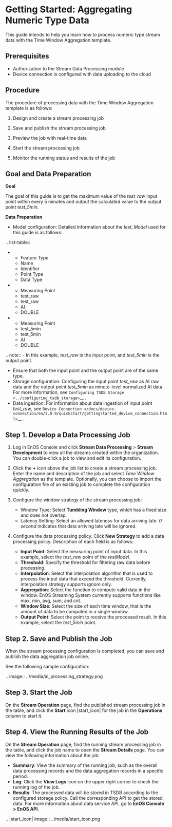 # Getting Started: Aggregating Numeric Type Data

This guide intends to help you learn how to process numeric type stream data with the Time Window Aggregation template.

## Prerequisites

- Authorization to the Stream Data Processing module
- Device connection is configured with data uploading to the cloud

## Procedure

The procedure of processing data with the Time Window Aggregation template is as follows:

1. Design and create a stream processing job

2. Save and publish the stream processing job

3. Preview the job with real-time data

4. Start the stream processing job

5. Monitor the running status and results of the job

## Goal and Data Preparation

**Goal**

The goal of this guide is to get the maximum value of the *test_raw* input point within every 5 minutes and output the calculated value to the output point *test_5min*.

**Data Preparation**

- Model configuration: Detailed information about the *test_Model* used for this guide is as follows:

.. list-table::

   * - Feature Type
     - Name
     - Identifier
     - Point Type
     - Data Type
   * - Measuring Point
     - test_raw
     - test_raw
     - AI
     - DOUBLE
   * - Measuring Point
     - test_5min
     - test_5min
     - AI
     - DOUBLE


.. note:: - In this example, *test_raw* is the input point, and *test_5min* is the output point.
   - Ensure that both the input point and the output point are of the same type.
   - Storage configuration: Configuring the input point *test_raw* as AI raw data and the output point *test_5min* as minute-level normalized AI data. For more information, see `Configuring TSDB Storage <../configuring_tsdb_storage>`__ .  
   - Data ingestion: For information about data ingestion of input point *test_raw*, see `Device Connection </docs/device-connection/en/2.0.9/quickstart/gettingstarted_device_connection.html>`__ .


## Step 1. Develop a Data Processing Job

1. Log in EnOS Console and click **Stream Data Processing** > **Stream Development** to view all the streams created within the organization. You can double-click a job to view and edit its configuration.

2. Click the **+** icon above the job list to create a stream processing job. Enter the name and description of the job and select *Time Window Aggregation* as the template. Optionally, you can choose to import the configuration file of an existing job to complete the configuration quickly.

3. Configure the window strategy of the stream processing job:

   - Window Type: Select **Tumbling Window** type, which has a fixed size and does not overlap.
   - Latency Setting: Select an allowed lateness for data arriving late. *0 second* indicates that data arriving late will be ignored.

4. Configure the data processing policy. Click **New Strategy** to add a data processing policy. Description of each field is as follows:

   - **Input Point**: Select the measuring point of input data. In this example, select the *test_raw* point of the *testModel*.
   - **Threshold**: Specify the threshold for filtering raw data before processing.
   - **Interpolation**: Select the interpolation algorithm that is used to process the input data that exceed the threshold. Currently, interpolation strategy supports *Ignore* only.
   - **Aggregation**: Select the function to compute valid data in the window. EnOS Streaming System currently supports functions like max, min, avg, sum, and cnt.
   - **Window Size**: Select the size of each time window, that is the amount of data to be computed in a single window.
   - **Output Point**: Select the point to receive the processed result. In this example, select the *test_5min* point.

## Step 2. Save and Publish the Job

When the stream processing configuration is completed, you can save and publish the data aggregation job online.

See the following sample configuration:

.. image:: ../media/ai_processing_strategy.png

## Step 3. Start the Job

On the **Stream Operation** page, find the published stream processing job in the table, and click the **Start** icon |start_icon| for the job in the **Operations** column to start it.

## Step 4. View the Running Results of the Job

On the **Stream Operation** page, find the running stream processing job in the table, and click the job name to open the **Stream Details** page. You can view the following information about the job:

- **Summary**: View the summary of the running job, such as the overall data processing records and the data aggregation records in a specific period.
- **Log**: Click the **View Logs** icon on the upper right corner to check the running log of the job.
- **Results**: The processed data will be stored in TSDB according to the configured storage policy. Call the corresponding API to get the stored data. For more information about data service API, go to **EnOS Console > EnOS API**.

.. |start_icon| image:: ../media/start_icon.png

<!--end-->
